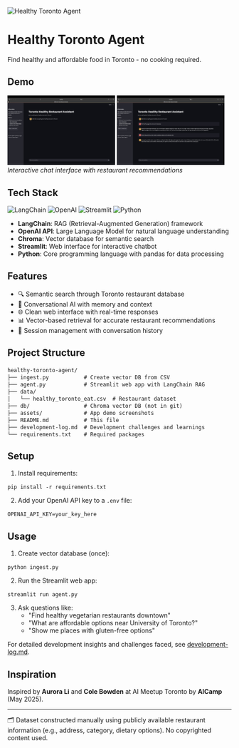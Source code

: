 ![Healthy Toronto Agent](thumbnail.jpg)

# Healthy Toronto Agent

Find healthy and affordable food in Toronto - no cooking required.

## Demo
<img src="assets/demo.jpg" width="48%"> <img src="assets/chat-example.jpg" width="48%">
*Interactive chat interface with restaurant recommendations*

## Tech Stack

![LangChain](https://img.shields.io/badge/LangChain-1C3C3C?style=for-the-badge&logo=langchain&logoColor=white)
![OpenAI](https://img.shields.io/badge/OpenAI-412991?style=for-the-badge&logo=openai&logoColor=white)
![Streamlit](https://img.shields.io/badge/Streamlit-FF4B4B?style=for-the-badge&logo=streamlit&logoColor=white)
![Python](https://img.shields.io/badge/Python-3776AB?style=for-the-badge&logo=python&logoColor=white)

- **LangChain**: RAG (Retrieval-Augmented Generation) framework
- **OpenAI API**: Large Language Model for natural language understanding
- **Chroma**: Vector database for semantic search
- **Streamlit**: Web interface for interactive chatbot
- **Python**: Core programming language with pandas for data processing

## Features

- 🔍 Semantic search through Toronto restaurant database
- 💬 Conversational AI with memory and context
- 🌐 Clean web interface with real-time responses
- 📊 Vector-based retrieval for accurate restaurant recommendations
- 🔄 Session management with conversation history

## Project Structure

```
healthy-toronto-agent/
├── ingest.py           # Create vector DB from CSV
├── agent.py            # Streamlit web app with LangChain RAG
├── data/
│   └── healthy_toronto_eat.csv  # Restaurant dataset
├── db/                 # Chroma vector DB (not in git)
├── assets/             # App demo screenshots
├── README.md           # This file
├── development-log.md  # Development challenges and learnings
└── requirements.txt    # Required packages
```

## Setup

1. Install requirements:
```
pip install -r requirements.txt
```

2. Add your OpenAI API key to a `.env` file:
```
OPENAI_API_KEY=your_key_here
```

## Usage

1. Create vector database (once):
```
python ingest.py
```

2. Run the Streamlit web app:
```
streamlit run agent.py
```

3. Ask questions like:
   - "Find healthy vegetarian restaurants downtown"
   - "What are affordable options near University of Toronto?"
   - "Show me places with gluten-free options"

For detailed development insights and challenges faced, see [development-log.md](development-log.md).

## Inspiration

Inspired by **Aurora Li** and **Cole Bowden** at AI Meetup Toronto by **AICamp** (May 2025).

---

🗂️ Dataset constructed manually using publicly available restaurant information (e.g., address, category, dietary options). No copyrighted content used.